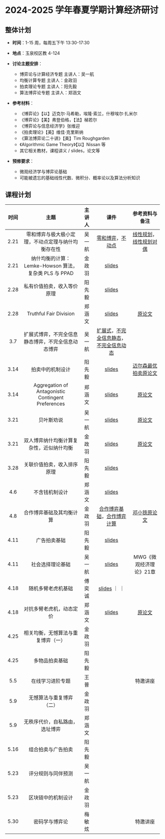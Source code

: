 # 2024-2025 学年春夏学期计算经济研讨

## 整体计划

- **时间**：1-15 周，每周五下午 13:30-17:30

- **地点**：玉泉校区教 4-124

- **讨论主题安排**：
    - 博弈论与计算经济专题 主讲人：吴一航
    - 均衡计算专题 主讲人：金政羽
    - 拍卖理论专题 主讲人：阳先毅
    - 算法博弈论专题 主讲人：郑涵文

- **参考材料**：

    - 《博弈论》【以】迈克尔·马希勒，埃隆·索兰，什穆埃尔·扎米尔
    - 《博弈论》【美】弗登伯格，【法】梯若尔
    - 《博弈论与信息经济学》张维迎
    - 《拍卖理论》【美】维佳·克里斯纳
    - 《算法博弈论二十讲》【美】Tim Roughgarden
    - 《Algorithmic Game Theory》【以】Nissan 等
    - 其它相关教材，课程讲义 / slides，论文等

- **预修要求**：
    - 微观经济学与博弈论基础
    - 可能被遗忘的基础线性代数、微积分、概率论以及算法分析知识

## 课程计划

| 时间 | 主题 | 主讲人 | 课件 | 参考资料与备注 |
| :---: | :----: | :---: | :---: | :---: |
| 2.21 | 零和博弈与极大极小定理，不动点定理与纳什均衡存在性 | 吴一航 | [零和博弈](25sp/25sp-lec1-zero.pdf)，[不动点](25sp/25sp-lec2-ne.pdf) | [线性规划](25sp/lec1-LP-haifeng.pdf)，[线性规划对偶](25sp/lec1-duality-haifeng.pdf) |
| 2.21 | 纳什均衡的计算：Lemke-Howson 算法，复杂类 PLS 与 PPAD | 金政羽 | [slides](25sp/ne_complexity01.pdf) |  |
| 2.28 | 私有价值拍卖，收入等价原理 | 阳先毅 | [slides](25sp/Auction_theory_1.pdf) |  |
| 2.28 | Truthful Fair Division | 郑涵文 | [slides](25sp/25sp-01-fair_division1.pdf) | [原论文](25sp/On%20Existence%20of%20Truthful%20Fair%20Cake%20Cutting%20Mechanisms.pdf) |
| 3.7 | 扩展式博弈，不完全信息静态博弈，不完全信息动态博弈 | 吴一航 | [扩展式](25sp/25sp-lec3-dynamic.pdf)，[不完全信息静态](25sp/25sp-lec4-incomplete.pdf)，[不完全信息动态](25sp/25sp-lec5-signal.pdf) |  |
| 3.14 | 拍卖中的机制设计 | 阳先毅 | [slides](25sp/auction_2.pdf) | [迈尔森最优拍卖原论文](25sp/Optimal%20Auction%20Design.pdf) |
| 3.14 | Aggregation of Antagonistic Contingent Preferences | 郑涵文 | [slides](25sp/25sp-02-Antagonistic_Contingent_Preferences.pdf) | [原论文](25sp/Aggregation%20of%20Antagonistic%20Contingent%20Preferences-%20When%20Is%20It%20Possible?.pdf) |
| 3.21 | 贝叶斯劝说 | 吴一航 | [slides](25sp/25sp-lec6-persuasion.pdf) | [原论文](25sp/Bayesian%20Persuasion.pdf) |
| 3.21 | 双人博弈纳什均衡计算复杂性，近似纳什均衡 | 金政羽 | [slides](25sp/ne_complexity2.pdf) | [原论文](25sp/Settling%20the%20Complexity%20of%20Computing%20Two-Player%20Nash%20Equilibria.pdf) |
| 3.28 | 关联价值拍卖，收入排序原理 | 阳先毅 | [slides](25sp/auction_3.pdf) |  |
| 4.6 | 不含钱机制设计 | 郑涵文 | [slides](25sp/25sp-03-Stable_Matching.pdf) |  |
| 4.8 | 合作博弈基础及其均衡计算 | 金政羽 | [合作博弈基础](25sp/cooperative01.pdf)，[合作博弈计算](25sp/cooperative02.pdf) | [邓小铁原论文](25sp/On%20the%20Complexity%20of%20Cooperative%20Solution%20Concepts.pdf) |
| 4.11 | 广告拍卖基础 | 阳先毅 | [slides](25sp/ad%20auction.pdf) |  |
| 4.11 | 社会选择理论基础 | 吴一航 | [slides](25sp/25sp-lec7-social.pdf) | MWG《微观经济理论》21章 |
| 4.18 | 随机多臂老虎机基础 | 傅奕诚 | [slides](25sp/EC_seminar_MAB.pdf) ｜  ｜
| 4.18 | 对抗多臂老虎机，动态定价 | 郑涵文 | [slides](25sp/25sp-04-multi_armed_bandit.pdf) | [原论文](25sp/The%20Value%20of%20Knowing%20a%20Demand%20Curve-%20Bounds%20on%20Regret%20for%20On-line%20Posted-Price%20Auctions.pdf) |
| 4.25 | 相关均衡，无憾算法与重复博弈（一） | 金政羽 |  |  |
| 4.25 | 多物品拍卖基础 | 阳先毅 |  |  |
| 5.5 | 在线学习进阶专题 | 王普 |  | 特邀讲座 |
| 5.9 | 无憾算法与重复博弈（二） | 金政羽 |  |  |
| 5.9 | 无秩序代价，自私路由，选址博弈 | 郑涵文 |  |  |
| 5.16 | 组合拍卖与广告拍卖 | 阳先毅 |  |  |
| 5.23 | 评分规则与同伴预测 | 吴一航 |  |  |
| 5.23 | 区块链中的机制设计 | 金政羽 |  |  |
| 5.30 | 密码学与博弈论 | 梅敏炫 |  | 特邀讲座 |